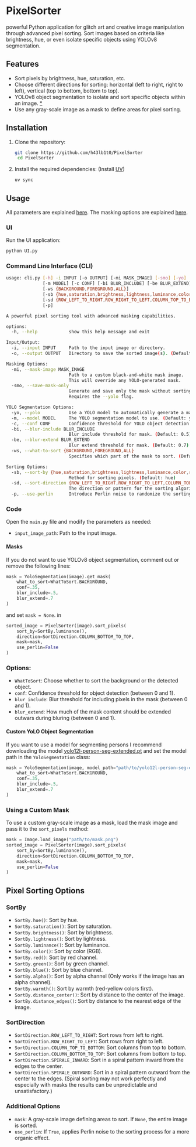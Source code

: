 # PixelSorter

powerful Python application for glitch art and creative image manipulation through advanced pixel sorting. Sort images based on criteria like brightness, hue, or even isolate specific objects using YOLOv8 segmentation.

## Features
- Sort pixels by brightness, hue, saturation, etc.
- Choose different directions for sorting: horizontal (left to right, right to left), vertical (top to bottom, bottom to top).
- YOLOv8 object segmentation to isolate and sort specific objects within an image. [*](#custom-yolo-object-segmentation)
- Use any gray-scale image as a mask to define areas for pixel sorting.

## Installation
1. Clone the repository:
   ```bash
   git clone https://github.com/h43lb1t0/PixelSorter
    cd PixelSorter
    ```
2. Install the required dependencies:
(Install [UV](https://docs.astral.sh/uv/getting-started/installation/))
   ```bash
   uv sync
    ```

## Usage

All parameters are explained [here](#pixel-sorting-options).
The masking options are explained [here](#options).
### UI
Run the UI application:
```bash
python UI.py
```

### Command Line Interface (CLI)
```bash
usage: cli.py [-h] -i INPUT [-o OUTPUT] [-mi MASK_IMAGE] [-smo] [-yo]
              [-m MODEL] [-c CONF] [-bi BLUR_INCLUDE] [-be BLUR_EXTEND]
              [-ws {BACKGROUND,FOREGROUND,ALL}]
              [-sb {hue,saturation,brightness,lightness,luminance,color,red,green,blue,alpha,warmth,distance_center,distance_edges}]
              [-sd {ROW_LEFT_TO_RIGHT,ROW_RIGHT_TO_LEFT,COLUMN_TOP_TO_BOTTOM,COLUMN_BOTTOM_TO_TOP,SPIRALE_INWARD,SPIRALE_OUTWARD}]
              [-p]

A powerful pixel sorting tool with advanced masking capabilities.

options:
  -h, --help            show this help message and exit

Input/Output:
  -i, --input INPUT     Path to the input image or directory.
  -o, --output OUTPUT   Directory to save the sorted image(s). (Default: out/)

Masking Options:
  -mi, --mask-image MASK_IMAGE
                        Path to a custom black-and-white mask image.
                        This will override any YOLO-generated mask.
  -smo, --save-mask-only
                        Generate and save only the mask without sorting pixels.
                        Requires the --yolo flag.

YOLO Segmentation Options:
  -yo, --yolo           Use a YOLO model to automatically generate a mask from detected objects.
  -m, --model MODEL     The YOLO segmentation model to use. (Default: yolov8n-seg.pt)
  -c, --conf CONF       Confidence threshold for YOLO object detection (0.0 to 1.0). (Default: 0.35)
  -bi, --blur-include BLUR_INCLUDE
                        Blur include threshold for mask. (Default: 0.5)
  -be, --blur-extend BLUR_EXTEND
                        Blur extend threshold for mask. (Default: 0.7)
  -ws, --what-to-sort {BACKGROUND,FOREGROUND,ALL}
                        Specifies which part of the mask to sort. (Default: BACKGROUND)

Sorting Options:
  -sb, --sort-by {hue,saturation,brightness,lightness,luminance,color,red,green,blue,alpha,warmth,distance_center,distance_edges}
                        Method for sorting pixels. (Default: hue)
  -sd, --sort-direction {ROW_LEFT_TO_RIGHT,ROW_RIGHT_TO_LEFT,COLUMN_TOP_TO_BOTTOM,COLUMN_BOTTOM_TO_TOP,SPIRALE_INWARD,SPIRALE_OUTWARD}
                        The direction or pattern for the sorting algorithm. (Default: ROW_LEFT_TO_RIGHT)
  -p, --use-perlin      Introduce Perlin noise to randomize the sorting process.
```

### Code

Open the `main.py` file and modify the parameters as needed:
- `input_image_path`: Path to the input image.

#### Masks

If you do not want to use YOLOv8 object segmentation, comment out or remove the following lines:
```python
mask = YoloSegmentation(image).get_mask(
    what_to_sort=WhatToSort.BACKGROUND,
    conf=.35,
    blur_include=.5,
    blur_extend=.7
)
```
and set `mask = None`. in 
```python
sorted_image = PixelSorter(image).sort_pixels(
    sort_by=SortBy.luminance(),
    direction=SortDirection.COLUMN_BOTTOM_TO_TOP,
    mask=mask,
    use_perlin=False
)
```
### Options:
- `WhatToSort`: Choose whether to sort the background or the detected object.
- `conf`: Confidence threshold for object detection (between 0 and 1).
- `blur_include`: Blur threshold for including pixels in the mask (between 0 and 1).
- `blur_extend`: How much of the mask content should be extended outwars during bluring (between 0 and 1).

#### Custom YoLO Object Segmentation
If you want to use a model for segmenting persons I recommend downloading the model [yolo12l-person-seg-extended.pt](https://huggingface.co/RyanJames/yolo12l-person-seg/blob/main/yolo12l-person-seg-extended.pt) and set the model path in the `YoloSegmentation` class:
```python
mask = YoloSegmentation(image, model_path="path/to/yolo12l-person-seg-extended.pt").get_mask(
    what_to_sort=WhatToSort.BACKGROUND,
    conf=.35,
    blur_include=.5,
    blur_extend=.7
)
```

### Using a Custom Mask
To use a custom gray-scale image as a mask, load the mask image and pass it to the `sort_pixels` method:
```python
mask = Image.load_image("path/to/mask.png")
sorted_image = PixelSorter(image).sort_pixels(
    sort_by=SortBy.luminance(),
    direction=SortDirection.COLUMN_BOTTOM_TO_TOP,
    mask=mask,
    use_perlin=False
)
```

## Pixel Sorting Options
### SortBy
- `SortBy.hue()`: Sort by hue.
- `SortBy.saturation()`: Sort by saturation.
- `SortBy.brightness()`: Sort by brightness.
- `SortBy.lightness()`: Sort by lightness.
- `SortBy.luminance()`: Sort by luminance.
- `SortBy.color()`: Sort by color (RGB).
- `SortBy.red()`: Sort by red channel.
- `SortBy.green()`: Sort by green channel.
- `SortBy.blue()`: Sort by blue channel.
- `SortBy.alpha()`: Sort by alpha channel (Only works if the image has an alpha channel).
- `SortBy.warmth()`: Sort by warmth (red-yellow colors first).
- `SortBy.distance_center()`: Sort by distance to the center of the image.
- `SortBy.distance_edges()`: Sort by distance to the nearest edge of the image.

### SortDirection
- `SortDirection.ROW_LEFT_TO_RIGHT`: Sort rows from left to right.
- `SortDirection.ROW_RIGHT_TO_LEFT`: Sort rows from right to left.
- `SortDirection.COLUMN_TOP_TO_BOTTOM`: Sort columns from top to bottom.
- `SortDirection.COLUMN_BOTTOM_TO_TOP`: Sort columns from bottom to top.
- `SortDirection.SPIRALE_INWARD`: Sort in a spiral pattern inward from the edges to the center.
- `SortDirection.SPIRALE_OUTWARD`: Sort in a spiral pattern outward from the center to the edges.
(Spiral sorting may not work perfectly and especially with masks the results can be unpredictable and unsatisfactory.)

### Additional Options
- `mask`: A gray-scale image defining areas to sort. If `None`, the entire image is sorted.
- `use_perlin`: If `True`, applies Perlin noise to the sorting process for a more organic effect.


